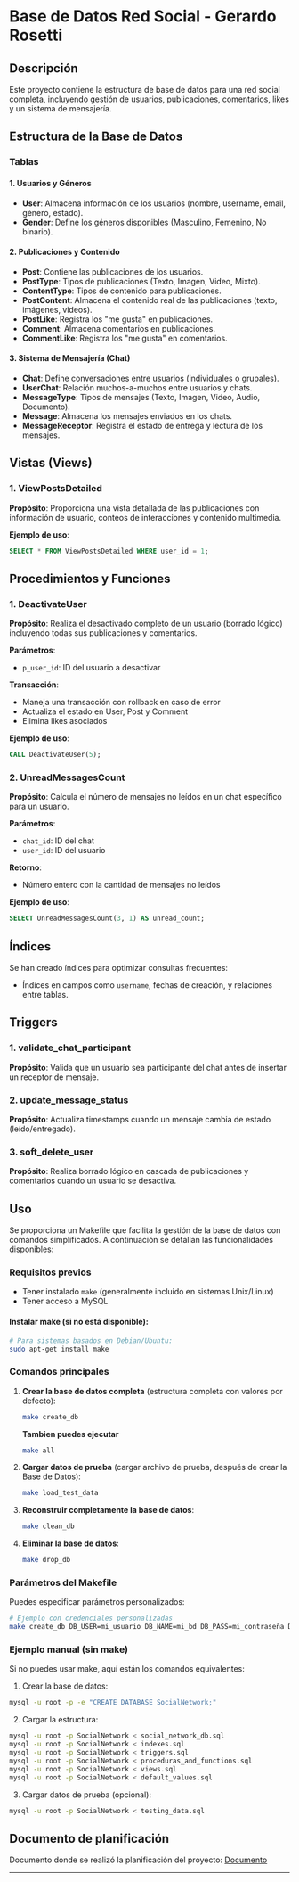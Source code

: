 # Base de Datos Red Social - Gerardo Rosetti

## Descripción
Este proyecto contiene la estructura de base de datos para una red social completa, incluyendo gestión de usuarios, publicaciones, comentarios, likes y un sistema de mensajería.

## Estructura de la Base de Datos

### Tablas

#### 1. Usuarios y Géneros
- **User**: Almacena información de los usuarios (nombre, username, email, género, estado).
- **Gender**: Define los géneros disponibles (Masculino, Femenino, No binario).

#### 2. Publicaciones y Contenido
- **Post**: Contiene las publicaciones de los usuarios.
- **PostType**: Tipos de publicaciones (Texto, Imagen, Video, Mixto).
- **ContentType**: Tipos de contenido para publicaciones.
- **PostContent**: Almacena el contenido real de las publicaciones (texto, imágenes, videos).
- **PostLike**: Registra los "me gusta" en publicaciones.
- **Comment**: Almacena comentarios en publicaciones.
- **CommentLike**: Registra los "me gusta" en comentarios.

#### 3. Sistema de Mensajería (Chat)
- **Chat**: Define conversaciones entre usuarios (individuales o grupales).
- **UserChat**: Relación muchos-a-muchos entre usuarios y chats.
- **MessageType**: Tipos de mensajes (Texto, Imagen, Video, Audio, Documento).
- **Message**: Almacena los mensajes enviados en los chats.
- **MessageReceptor**: Registra el estado de entrega y lectura de los mensajes.

## Vistas (Views)

### 1. ViewPostsDetailed
**Propósito**: Proporciona una vista detallada de las publicaciones con información de usuario, conteos de interacciones y contenido multimedia.

**Ejemplo de uso**:
```sql
SELECT * FROM ViewPostsDetailed WHERE user_id = 1;
```

## Procedimientos y Funciones

### 1. DeactivateUser
**Propósito**: Realiza el desactivado completo de un usuario (borrado lógico) incluyendo todas sus publicaciones y comentarios.

**Parámetros**:
- `p_user_id`: ID del usuario a desactivar

**Transacción**:
- Maneja una transacción con rollback en caso de error
- Actualiza el estado en User, Post y Comment
- Elimina likes asociados

**Ejemplo de uso**:
```sql
CALL DeactivateUser(5);
```

### 2. UnreadMessagesCount
**Propósito**: Calcula el número de mensajes no leídos en un chat específico para un usuario.

**Parámetros**:
- `chat_id`: ID del chat
- `user_id`: ID del usuario

**Retorno**:
- Número entero con la cantidad de mensajes no leídos

**Ejemplo de uso**:
```sql
SELECT UnreadMessagesCount(3, 1) AS unread_count;
```

## Índices
Se han creado índices para optimizar consultas frecuentes:
- Índices en campos como `username`, fechas de creación, y relaciones entre tablas.

## Triggers

### 1. validate_chat_participant
**Propósito**: Valida que un usuario sea participante del chat antes de insertar un receptor de mensaje.

### 2. update_message_status
**Propósito**: Actualiza timestamps cuando un mensaje cambia de estado (leído/entregado).

### 3. soft_delete_user
**Propósito**: Realiza borrado lógico en cascada de publicaciones y comentarios cuando un usuario se desactiva.

## Uso

Se proporciona un Makefile que facilita la gestión de la base de datos con comandos simplificados. A continuación se detallan las funcionalidades disponibles:

### Requisitos previos
- Tener instalado `make` (generalmente incluido en sistemas Unix/Linux)
- Tener acceso a MySQL

#### Instalar make (si no está disponible):
```bash
# Para sistemas basados en Debian/Ubuntu:
sudo apt-get install make
```

### Comandos principales

1. **Crear la base de datos completa** (estructura completa con valores por defecto):
   ```bash
   make create_db
   ```
   **Tambien puedes ejecutar**
   ```bash
   make all
   ```

2. **Cargar datos de prueba** (cargar archivo de prueba, después de crear la Base de Datos):
   ```bash
   make load_test_data
   ```

3. **Reconstruir completamente la base de datos**:
   ```bash
   make clean_db
   ```

4. **Eliminar la base de datos**:
   ```bash
   make drop_db
   ```

### Parámetros del Makefile
Puedes especificar parámetros personalizados:
```bash
# Ejemplo con credenciales personalizadas
make create_db DB_USER=mi_usuario DB_NAME=mi_bd DB_PASS=mi_contraseña DB_HOST=mi_servidor
```

### Ejemplo manual (sin make)
Si no puedes usar make, aquí están los comandos equivalentes:

1. Crear la base de datos:
```bash
mysql -u root -p -e "CREATE DATABASE SocialNetwork;"
```

2. Cargar la estructura:
```bash
mysql -u root -p SocialNetwork < social_network_db.sql
mysql -u root -p SocialNetwork < indexes.sql
mysql -u root -p SocialNetwork < triggers.sql
mysql -u root -p SocialNetwork < proceduras_and_functions.sql
mysql -u root -p SocialNetwork < views.sql
mysql -u root -p SocialNetwork < default_values.sql
```

3. Cargar datos de prueba (opcional):
```bash
mysql -u root -p SocialNetwork < testing_data.sql
```

## Documento de planificación
Documento donde se realizó la planificación del proyecto: [Documento](https://docs.google.com/document/d/12EnZHJbFXb7tiG3wbWhpl3oQzaNYEItyetY1QQ54LxY/edit?usp=sharing)

---